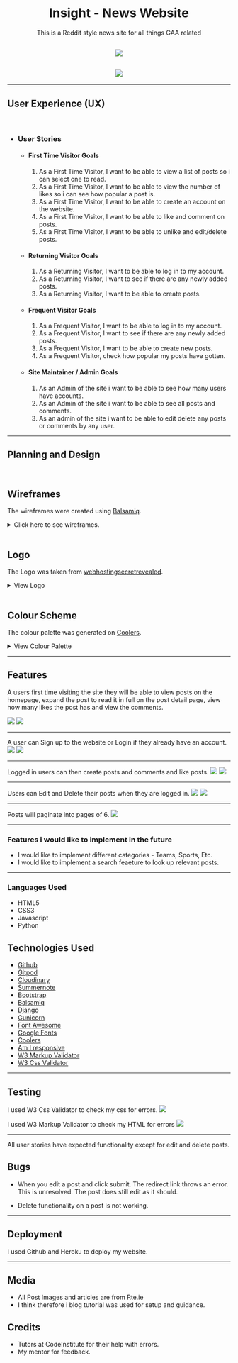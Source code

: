 <h1 align="center">Insight - News Website</h1>

<p align="center">This is a Reddit style news site for all things GAA related</p>

<h2 align="center"><img src="static/images/insight_logo_opaque.png"></h2>
<h2 align="center"><img src="media/images/am_i_responsive.png"></h2>
<hr>

## User Experience (UX)
<br>

-   ### User Stories
    -   #### First Time Visitor Goals  

        1. As a First Time Visitor, I want to be able to view a list of posts so i can select one to read.
        2. As a First Time Visitor, I want to be able to view the number of likes so i can see how popular a post is.
        3. As a First Time Visitor, I want to be able to create an account on the website.
        4. As a First Time Visitor, I want to be able to like and comment on posts.
        5. As a First Time Visitor, I want to be able to unlike and edit/delete posts.
        

    -   #### Returning Visitor Goals

        1. As a Returning Visitor, I want to be able to log in to my account.
        2. As a Returning Visitor, I want to see if there are any newly added posts.
        3. As a Returning Visitor, I want to be able to create posts.


    -   #### Frequent Visitor Goals

        1. As a Frequent Visitor, I want to be able to log in to my account.
        1. As a Frequent Visitor, I want to see if there are any newly added posts.
        1. As a Frequent Visitor, I want to be able to create new posts.
        1. As a Frequent Visitor, check how popular my posts have gotten.

    -   #### Site Maintainer / Admin Goals

        1. As an Admin of the site i want to be able to see how many users have accounts.
        2. As an Admin of the site i want to be able to see all posts and comments.
        3. As an admin of the site i want to be able to edit delete any posts or comments by any user.

<hr>

## Planning and Design 
<br>

## Wireframes
The wireframes were created using [Balsamiq](https://balsamiq.com/).

<details>
    <summary>Click here to see wireframes.</summary>
    <br>
<details>
    <summary>Homepage</summary>
    <img src="media/images/Index.png">
</details>

<details>
    <summary>Sign Up</summary>
    <img src="media/images/SignUp.png">
</details>

<details>
    <summary>Sign In</summary>
    <img src="media/images/SignIn.png">
</details>

<details>
    <summary>Post Detail</summary>
    <img src="media/images/post_detail.png">
</details>

<details>
    <summary>Edit Post</summary>
    <img src="media/images/edit_post.png">
</details>

<details>
    <summary>Create Comment</summary>
    <img src="media/images/create_comment.png">
</details>
</details>

<br>

## Logo
The Logo was taken from [webhostingsecretrevealed](https://www.webhostingsecretrevealed.net/blog/web-design/free-beautiful-logos/).
<details>
    <summary>View Logo</summary>
    <img src="media/images/insight_logo cropped.jpg">
</details>

<br>

## Colour Scheme
The colour palette was generated on [Coolers](https://coolors.co/).

<details>
    <summary>View Colour Palette</summary>
    <img src="media/images/insight_colours.png">
</details>

<hr>

## Features
A users first time visiting the site they will be able to view posts on the homepage, expand the post to read it in full on the post detail page, view how many likes the post has and view the comments.

<img src="media/images/homepage_for_unregistered.png">
<img src="media/images/post_detail_unregistered.png">
<hr>
A user can Sign up to the website or Login if they already have an account. 

<img src="media/images/sign_up.png">
<img src="media/images/sign_in.png">
<hr>

Logged in users can then create posts and comments and like posts.
<img src="media/images/create_post.png">
<img src="media/images/like_and_comment_functionality.png">
<hr>

Users can Edit and Delete their posts when they are logged in.
<img src="media/images/edit_view.png">
<img src="media/images/edit_and_delete_button.png">
<hr>

Posts will paginate into pages of 6.
<img src="media/images/pagination.png">
<hr>

### Features i would like to implement in the future

-   I would like to implement different categories - Teams, Sports, Etc.
-   I would like to implement a search feaeture to look up relevant posts.

<hr>


### Languages Used

-   HTML5
-   CSS3
-   Javascript
-   Python

## Technologies Used 

-   [Github](https://github.com/)
-   [Gitpod](https://gitpod.io/)
-   [Cloudinary](https://cloudinary.com/)
-   [Summernote](https://summernote.org/)
-   [Bootstrap](https://getbootstrap.com/)
-   [Balsamiq](https://balsamiq.com/)
-   [Django](https://www.djangoproject.com/)
-   [Gunicorn](https://gunicorn.org/)
-   [Font Awesome](https://fontawesome.com/)
-   [Google Fonts](https://fonts.google.com/)
-   [Coolers](https://coolors.co/)
-   [Am I responsive](https://ui.dev/amiresponsive)
-   [W3 Markup Validator](https://validator.w3.org/)
-   [W3 Css Validator](https://jigsaw.w3.org/css-validator/)


<hr>

## Testing

I used W3 Css Validator to check my css for errors.
<img src="media/images/css_validation.png">

I used W3 Markup Validator to check my HTML for errors
<img src="media/images/markup_validation.png">
<hr>

All user stories have expected functionality except for edit and delete posts.

## Bugs

-   When you edit a post and click submit. The redirect link throws an error. This is unresolved. The post does still edit as it should.

- Delete functionality on a post is not working.

<hr>

## Deployment

I used Github and Heroku to deploy my website.

<hr>

## Media

- All Post Images and articles are from Rte.ie
- I think therefore i blog tutorial was used for setup and guidance.

## Credits

- Tutors at CodeInstitute for their help with errors.
- My mentor for feedback.

